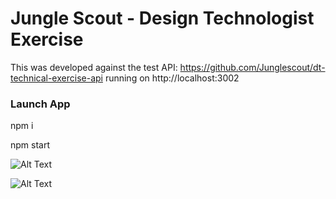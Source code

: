 # Jungle Scout - Design Technologist Exercise

This was developed against the test API: https://github.com/Junglescout/dt-technical-exercise-api running on http://localhost:3002

### Launch App

npm i

npm start

![Alt Text](https://raw.github.com/kevin-ho/jungle-app/master/public/img/preview.jpg)

![Alt Text](https://raw.github.com/kevin-ho/jungle-app/master/public/img/preview2.jpg)

